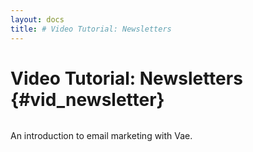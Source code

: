 ```yaml
---
layout: docs
title: # Video Tutorial: Newsletters
---
```


# Video Tutorial: Newsletters {#vid_newsletter}

![]()

An introduction to email marketing with Vae.
